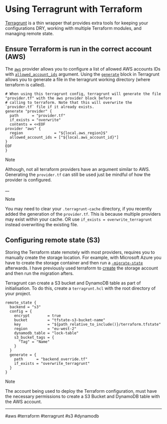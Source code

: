 # Using Terragrunt with Terraform

[Terragrunt](https://terragrunt.gruntwork.io/) is a thin wrapper that provides extra tools for keeping your configurations DRY, working with multiple Terraform modules, and managing remote state.

## Ensure Terraform is run in the correct account (AWS)

The [`aws`](https://registry.terraform.io/providers/hashicorp/aws) provider allows you to configure a list of allowed AWS accounts IDs with [`allowed_account_ids`](https://registry.terraform.io/providers/hashicorp/aws/latest/docs#allowed_account_ids) argument. Using the [`generate`](https://terragrunt.gruntwork.io/docs/reference/config-blocks-and-attributes/#generate) block in Terragrunt allows you to generate a file in the terragrunt working directory (where terraform is called).

```hcl
# When using this terragrunt config, terragrunt will generate the file "provider.tf" with the aws provider block before
# calling to terraform. Note that this will overwrite the `provider.tf` file if it already exists.
generate "provider" {
  path      = "provider.tf"
  if_exists = "overwrite"
  contents = <<EOF
provider "aws" {
  region              = "${local.aws_region}$"
  allowed_account_ids = ["${local.aws_account_id}"]
}
EOF
}
```

> [!NOTE]
>
> Although, not all terraform providers have an argument similar to AWS. Generating the `provider.tf` can still be used just be mindful of how the provider is configured.

__

> [!NOTE]
>
> You may need to clear your `.terragrunt-cache` directory, if you recently added the
> generation of the `provider.tf`. This is because multiple providers may exist within your cache. OR use `if_exists = overwrite_terragrunt` instead overwriting the existing file.

## Configuring remote state (S3)

Storing the Terraform state remotely with most providers, requires you to manually create the storage location. For example, with Microsoft Azure you have to create the storage container
and then run a [`-migrate-state`](https://developer.hashicorp.com/terraform/cli/commands/init#backend-initialization) afterwards. I have previously used terraform to [create](https://github.com/kwame-mintah/terraform-azure-ai-engineer-associate/blob/cbe7f82e779a29bd46fd2c6def1ae109c856f3a4/tfstate-storage.tf) the storage account and then run the migration afters.

Terragrunt can create a S3 bucket and DynamoDB table as part of initialisation. To do this, create a `terragrunt.hcl` with the root directory of your project.

```hcl
remote_state {
  backend = "s3"
  config = {
    encrypt        = true
    bucket         = "tfstate-s3-bucket-name"
    key            = "${path_relative_to_include()}/terraform.tfstate"
    region         = "eu-west-2"
    dynamodb_table = "lock-table"
    s3_bucket_tags = {
      "Tag" = "Name"
    }
  }
  generate = {
    path      = "backend_override.tf"
    if_exists = "overwrite_terragrunt"
  }
}
```

> [!NOTE]
>
> The account being used to deploy the Terraform configuration, must have the necessary permissions to create a S3 Bucket and DynamoDB table with the AWS account.

---

#aws #terraform #terragrunt #s3 #dynamodb
